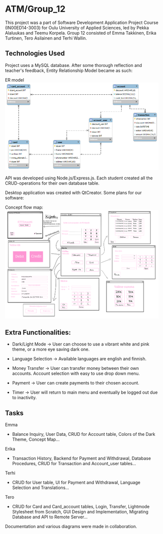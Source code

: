# ATM/Group_12

This project was a part of Software Development Application Project Course (IN00ED14-3003) for Oulu University of Applied Sciences, led by Pekka Alaluukas and Teemu Korpela. Group 12 consisted of Emma Takkinen, Erika Turtinen, Tero Asilainen and Terhi Wallin.


## Technologies Used

Project uses a MySQL database. After some thorough reflection and teacher's feedback, Entity Relationship Model became as such:

ER model
<img src="ERmodel_Group12.png">

API was developed using Node.js/Express.js. Each student created all the CRUD-operations for their own database table.

Desktop application was created with QtCreator. Some plans for our software:

Concept flow map:
<img src="KoulutyöREADME.png">

## Extra Functionalities:

- Dark/Light Mode
    -> User can choose to use a vibrant white and pink theme, or a more eye saving dark one.

- Language Selection
    -> Available languages are english and finnish.

- Money Transfer
    -> User can transfer money between their own accounts. Account selection with easy to use drop down menu.

- Payment
    -> User can create payments to their chosen account.

- Timer
    -> User will return to main menu and eventually be logged out due to inactivity.

## Tasks

Emma
- Balance Inquiry, User Data, CRUD for Account table, Colors of the Dark Theme, Concept Map...

Erika
- Transaction History, Backend for Payment and Withdrawal, Database Procedures, CRUD for Transaction and Account_user tables...

Terhi
- CRUD for User table, UI for Payment and Withdrawal, Language Selection and Translations...

Tero
- CRUD for Card and Card_account tables, Login, Transfer, Lightmode Stylesheet from Scratch, GUI Design and Implementation, Migrating Database and API to Remote Server...

Documentation and various diagrams were made in collaboration.
